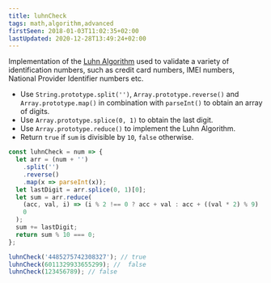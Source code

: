```yaml
---
title: luhnCheck
tags: math,algorithm,advanced
firstSeen: 2018-01-03T11:02:35+02:00
lastUpdated: 2020-12-28T13:49:24+02:00
---
```


Implementation of the [Luhn Algorithm](https://en.wikipedia.org/wiki/Luhn_algorithm) used to validate a variety of identification numbers, such as credit card numbers, IMEI numbers, National Provider Identifier numbers etc.

- Use `String.prototype.split('')`, `Array.prototype.reverse()` and `Array.prototype.map()` in combination with `parseInt()` to obtain an array of digits.
- Use `Array.prototype.splice(0, 1)` to obtain the last digit.
- Use `Array.prototype.reduce()` to implement the Luhn Algorithm.
- Return `true` if `sum` is divisible by `10`, `false` otherwise.

```js
const luhnCheck = num => {
  let arr = (num + '')
    .split('')
    .reverse()
    .map(x => parseInt(x));
  let lastDigit = arr.splice(0, 1)[0];
  let sum = arr.reduce(
    (acc, val, i) => (i % 2 !== 0 ? acc + val : acc + ((val * 2) % 9) || 9),
    0
  );
  sum += lastDigit;
  return sum % 10 === 0;
};
```

```js
luhnCheck('4485275742308327'); // true
luhnCheck(6011329933655299); //  false
luhnCheck(123456789); // false
```
